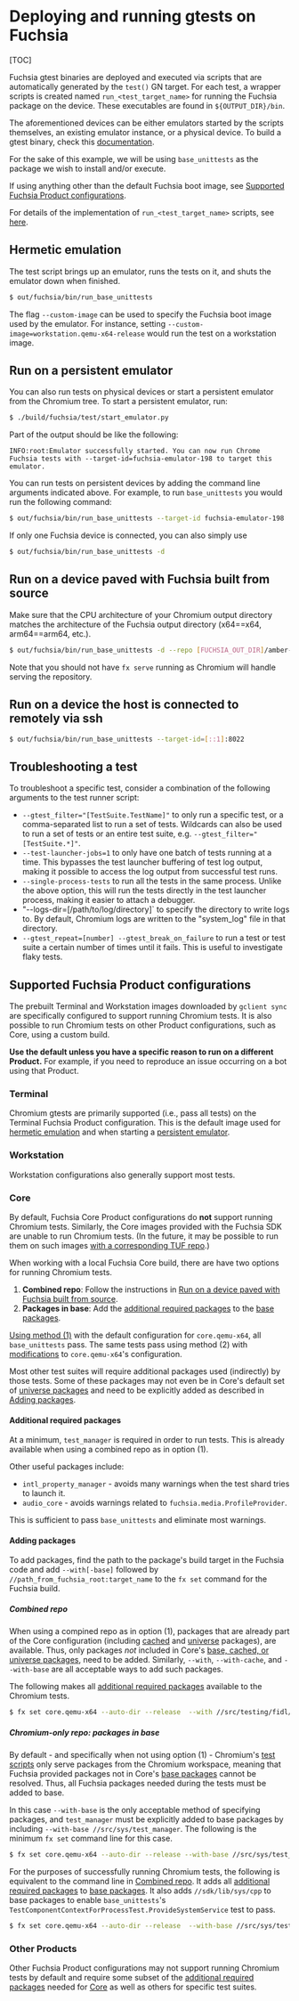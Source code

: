 # Deploying and running gtests on Fuchsia

[TOC]

Fuchsia gtest binaries are deployed and executed via scripts that are
automatically generated by the `test()` GN target. For each test, a wrapper
scripts is created named `run_<test_target_name>` for running the Fuchsia
package on the device. These executables are found in `${OUTPUT_DIR}/bin`.

The aforementioned devices can be either emulators started by the scripts
themselves, an existing emulator instance, or a physical device. To build a
gtest binary, check this [documentation](build_instructions.md).

For the sake of this example, we will be using `base_unittests` as the package
we wish to install and/or execute.

If using anything other than the default Fuchsia boot image, see
[Supported Fuchsia Product configurations](#supported-fuchsia-product-configurations).

For details of the implementation of `run_<test_target_name>` scripts, see
[here](test_scripts.md).

## Hermetic emulation

The test script brings up an emulator, runs the tests on it, and
shuts the emulator down when finished.
```bash
$ out/fuchsia/bin/run_base_unittests
```

The flag `--custom-image` can be used to specify the Fuchsia boot image used
by the emulator. For instance, setting
`--custom-image=workstation.qemu-x64-release` would run the test on a
workstation image.

## Run on a persistent emulator

You can also run tests on physical devices or start a persistent emulator
from the Chromium tree. To start a persistent emulator, run:

```bash
$ ./build/fuchsia/test/start_emulator.py
```

Part of the output should be like the following:

```
INFO:root:Emulator successfully started. You can now run Chrome Fuchsia tests with --target-id=fuchsia-emulator-198 to target this emulator.
```

You can run tests on persistent devices by adding the command line
arguments indicated above. For example, to run `base_unittests` you
would run the following command:

```bash
$ out/fuchsia/bin/run_base_unittests --target-id fuchsia-emulator-198
```

If only one Fuchsia device is connected, you can also simply use 

```bash
$ out/fuchsia/bin/run_base_unittests -d
```

## Run on a device paved with Fuchsia built from source

Make sure that the CPU architecture of your Chromium output directory matches
the architecture of the Fuchsia output directory (x64==x64, arm64==arm64, etc.).

```bash
$ out/fuchsia/bin/run_base_unittests -d --repo [FUCHSIA_OUT_DIR]/amber-files --no-repo-init
```

Note that you should not have `fx serve` running as Chromium will handle serving
the repository.

## Run on a device the host is connected to remotely via ssh

```bash
$ out/fuchsia/bin/run_base_unittests --target-id=[::1]:8022
```

## Troubleshooting a test

To troubleshoot a specific test, consider a combination of the following
arguments to the test runner script:

* `--gtest_filter="[TestSuite.TestName]"` to only run a specific test, or a
  comma-separated list to run a set of tests. Wildcards can also be used to run
  a set of tests or an entire test suite, e.g. `--gtest_filter="[TestSuite.*]"`.
* `--test-launcher-jobs=1` to only have one batch of tests running at a time.
  This bypasses the test launcher buffering of test log output, making it
  possible to access the log output from successful test runs.
* `--single-process-tests` to run all the tests in the same process. Unlike the
  above option, this will run the tests directly in the test launcher process,
  making it easier to attach a debugger.
* "--logs-dir=[/path/to/log/directory]` to specify the directory to write logs
  to. By default, Chromium logs are written to the "system_log" file in that
  directory.
* `--gtest_repeat=[number] --gtest_break_on_failure` to run a test or test suite
  a certain number of times until it fails. This is useful to investigate flaky
  tests.

## Supported Fuchsia Product configurations

The prebuilt Terminal and Workstation images downloaded by `gclient sync` are
specifically configured to support running Chromium tests. It is also possible
to run Chromium tests on other Product configurations, such as Core, using a
custom build.

**Use the default unless you have a specific reason to run on a different
Product.** For example, if you need to reproduce an issue occurring on a bot
using that Product.

### Terminal
Chromium gtests are primarily supported (i.e., pass all tests) on the Terminal
Fuchsia Product configuration. This is the default image used for
[hermetic emulation](#hermetic-emulation) and when starting a
[persistent emulator](#run-on-a-persistent-emulator).

### Workstation
Workstation configurations also generally support most tests.

### Core

By default, Fuchsia Core Product configurations do **not** support running
Chromium tests. Similarly, the Core images provided with the Fuchsia SDK are
unable to run Chromium tests. (In the future, it may be possible to run them
on such images [with a corresponding TUF repo](https://crbug.com/1033794).)

When working with a local Fuchsia Core build, there are have two options for
running Chromium tests.
1. **Combined repo**: Follow the instructions in
[Run on a device paved with Fuchsia built from source](#run-on-a-device-paved-with-fuchsia-built-from-source).
2. **Packages in base**: Add the
[additional required packages](#additional-required-packages) to the
[base packages](https://fuchsia.dev/fuchsia-src/concepts/packages/package?hl=en#base-packages).
<!-- Resolving needed packages before running the tests does not work. -->

[Using method (1)](#combined-repo) with the default configuration for
`core.qemu-x64`, all `base_unittests` pass.
The same tests pass using method (2) with
[modifications](#chromium-only-repo-packages-in-base) to `core.qemu-x64`'s
configuration.

Most other test suites will require additional packages used (indirectly) by
those tests. Some of these packages may not even be in Core's default set of
[universe packages](https://fuchsia.dev/fuchsia-src/concepts/packages/package?hl=en#universe-packages)
and need to be explicitly added as described in
[Adding packages](#adding-packages).

#### Additional required packages
At a minimum, `test_manager` is required in order to run tests. This is already
available when using a combined repo as in option (1).

Other useful packages include:
* `intl_property_manager` - avoids many warnings when the test shard tries
  to launch it.
* `audio_core` - avoids warnings related to `fuchsia.media.ProfileProvider`.
  <!-- TODO(crbug.com/1365682): Replace `audio_core` with the appropriate
       Package name and path here and below, respectively, when switching to
       `fuchsia.scheduler.ProfileProvider`.
  -->

This is sufficient to pass `base_unittests` and eliminate most warnings.

#### Adding packages
To add packages, find the path to the package's build target in the Fuchsia code
and add `--with[-base]` followed by `//path_from_fuchsia_root:target_name` to
the `fx set` command for the Fuchsia build.

##### Combined repo

When using a compined repo as in option (1), packages that are already part of
the Core configuration (including
[cached](https://fuchsia.dev/fuchsia-src/concepts/packages/package?hl=en#cached-packages)
and
[universe](https://fuchsia.dev/fuchsia-src/concepts/packages/package?hl=en#universe-packages)
packages), are available. Thus, only packages _not_ included in Core's
[base, cached, or universe packages](https://fuchsia.dev/fuchsia-src/concepts/packages/package?hl=en#types_of_packages),
need to be added. Similarly, `--with`, `--with-cache`, and `--with-base` are all
acceptable ways to add such packages.

The following makes all
[additional required packages](#additional-required-packages) available to the
Chromium tests.
```bash
$ fx set core.qemu-x64 --auto-dir --release  --with //src/testing/fidl/intl_property_manager --with //src/media/audio/audio_core
```

##### Chromium-only repo: packages in base
By default - and specifically when not using option (1) - Chromium's
[test scripts](test_scripts.md) only serve packages from the Chromium workspace,
meaning that Fuchsia provided packages not in Core's
[base packages](https://fuchsia.dev/fuchsia-src/concepts/packages/package?hl=en#base-packages)
cannot be resolved. Thus, all Fuchsia packages needed during the tests must be
added to base.

In this case `--with-base` is the only acceptable method of specifying packages,
and `test_manager` must be explicitly added to base packages by including
`--with-base //src/sys/test_manager`. The following is the minimum `fx set`
command line for this case.
```bash
$ fx set core.qemu-x64 --auto-dir --release --with-base //src/sys/test_manager
```

For the purposes of successfully running Chromium tests, the following is
equivalent to the command line in [Combined repo](#combined-repo). It adds all
[additional required packages](#additional-required-packages) to
[base packages](https://fuchsia.dev/fuchsia-src/concepts/packages/package?hl=en#base-packages).
It also adds `//sdk/lib/sys/cpp` to base packages to enable `base_unittests`'s
`TestComponentContextForProcessTest.ProvideSystemService` test to pass.
```bash
$ fx set core.qemu-x64 --auto-dir --release  --with-base //src/sys/test_manager --with-base //src/testing/fidl/intl_property_manager --with-base //src/media/audio/audio_core --with-base //sdk/lib/sys/cpp
```

### Other Products
Other Fuchsia Product configurations may not support running Chromium tests by
default and require some subset of the
[additional required packages](#additional-required-packages) needed for
[Core](#core) as well as others for specific test suites.
